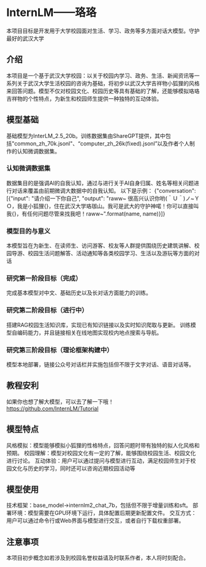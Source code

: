 # InternLM——珞珞
本项目目标是开发用于大学校园面对生活、学习、政务等多方面对话大模型。守护最好的武汉大学
## 介绍
本项目是一个基于武汉大学校园：以关于校园内学习、政务、生活、新闻资讯等一系列关于武汉大学生活校园的咨询为基础，将初步以武汉大学吉祥物小狐狸的风格来回答问题。模型不仅对校园文化、校园历史等具有基础的了解，还能够模拟珞珞吉祥物的个性特点，为新生和校园师生提供一种独特的互动体验。
## 模型基础
基础模型为InterLM_2.5_20b。训练数据集由ShareGPT提供，其中包括"common_zh_70k.jsonl"、“computer_zh_26k(fixed).jsonl”以及作者个人制作的认知微调数据集。
### 认知微调数据集
数据集目的是强调AI的自我认知，通过与进行关于AI自身归属、姓名等相关问题进行对话来覆盖由前期微调大数据中的自我认知。
以下是示例：
{"conversation": [{"input": "请介绍一下你自己", "output": "raww~ 很高兴认识你哟(＾Ｕ＾)ノ~ＹＯ，我是小狐狸{}，住在武汉大学珞珈山。我可是武大的守护神喏！你可以直接叫我{}，有任何问题尽管来找我吧！raww~".format(name, name)}]}
### 模型目的与意义
本模型旨在为新生、在读师生、访问游客、校友等人群提供围绕历史建筑讲解、校园导游、校园生活问题解答、活动通知等各类校园学习、生活以及游玩等方面的对话
### 研究第一阶段目标（完成）
完成基本模型对中文、基础历史以及长对话方面能力的训练。
### 研究第二阶段目标（进行中）
搭建RAG校园生活知识库，实现已有知识链接以及实时知识爬取与更新。
训练模型自编码能力，并且链接相关在线地图实现校内地点搜索与导航。
### 研究第三阶段目标（理论框架构建中）
模型本地部署，链接公众号对话栏并实施包括但不限于文字对话、语音对话等。
## 教程安利 
如果你也想了解大模型，可以去了解一下哦！https://github.com/InternLM/Tutorial
## 模型特点
风格模拟：模型能够模拟小狐狸的性格特点，回答问题时带有独特的拟人化风格和预期。
校园理解：模型对校园文化有一定的了解，能够围绕校园生活、校园文化进行讨论。
互动体验：用户可以通过提问与模型进行互动，满足校园师生对于校园文化与历史的学习，同时还可以咨询近期校园活动等
## 模型使用
技术框架：base_model->internlm2_chat_7b，包括但不限于增量训练和sft。
部署环境：模型需要在GPU环境下运行，具体配置后期更新配置文件。
交互方式：用户可以通过命令行或Web界面与模型进行交互，或者自行下载权重部署。
## 注意事项
本项目初步概念如若涉及到校园名誉权益请及时联系作者，本人将时刻配合。
